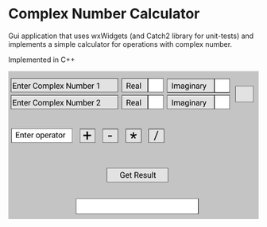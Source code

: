 # Complex Number Calculator

Gui application that uses wxWidgets (and Catch2 library for unit-tests) and implements a simple calculator for operations with complex number.

Implemented in C++

![GUI](gui-photo.png "Complex Number Calculator GUI")
